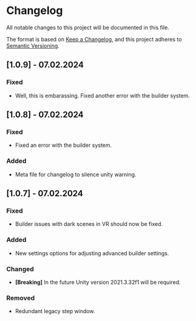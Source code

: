 # Changelog
All notable changes to this project will be documented in this file.

The format is based on [Keep a Changelog](https://keepachangelog.com/en/1.0.0/),
and this project adheres to [Semantic Versioning](https://semver.org/spec/v2.0.0.html).

## [1.0.9] - 07.02.2024
### Fixed
- Well, this is embarassing. Fixed another error with the builder system.

## [1.0.8] - 07.02.2024
### Fixed
- Fixed an error with the builder system.
### Added
- Meta file for changelog to silence unity warning.

## [1.0.7] - 07.02.2024
### Fixed
- Builder issues with dark scenes in VR should now be fixed.
### Added
- New settings options for adjusting advanced builder settings.
### Changed
- **[Breaking]** In the future Unity version 2021.3.32f1 will be required.
### Removed
- Redundant legacy step window.
